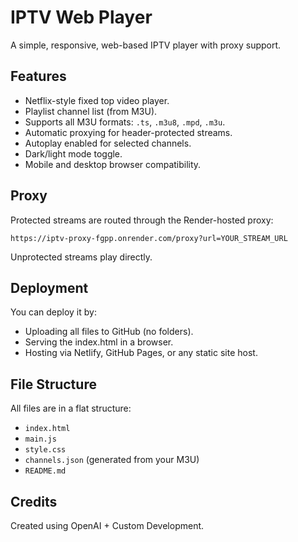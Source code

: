 
# IPTV Web Player

A simple, responsive, web-based IPTV player with proxy support.

## Features

- Netflix-style fixed top video player.
- Playlist channel list (from M3U).
- Supports all M3U formats: `.ts`, `.m3u8`, `.mpd`, `.m3u`.
- Automatic proxying for header-protected streams.
- Autoplay enabled for selected channels.
- Dark/light mode toggle.
- Mobile and desktop browser compatibility.

## Proxy

Protected streams are routed through the Render-hosted proxy:

```
https://iptv-proxy-fgpp.onrender.com/proxy?url=YOUR_STREAM_URL
```

Unprotected streams play directly.

## Deployment

You can deploy it by:
- Uploading all files to GitHub (no folders).
- Serving the index.html in a browser.
- Hosting via Netlify, GitHub Pages, or any static site host.

## File Structure

All files are in a flat structure:

- `index.html`
- `main.js`
- `style.css`
- `channels.json` (generated from your M3U)
- `README.md`

## Credits

Created using OpenAI + Custom Development.
